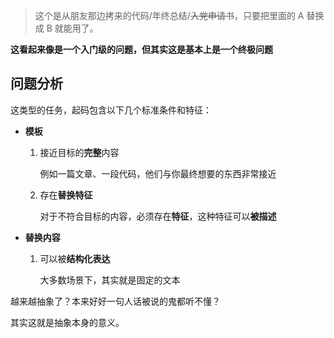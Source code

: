 > 这个是从朋友那边拷来的代码/年终总结/~~入党申请书~~，只要把里面的 A 替换成 B 就能用了。

**这看起来像是一个入门级的问题，但其实这是基本上是一个终极问题**

## 问题分析

这类型的任务，起码包含以下几个标准条件和特征：

- **模板**
   
  1. 接近目标的**完整**内容
   
        例如一篇文章、一段代码，他们与你最终想要的东西非常接近

  2. 存在**替换特征**

        对于不符合目标的内容，必须存在**特征**，这种特征可以**被描述**

- **替换内容**

  1. 可以被**结构化表达**

        大多数场景下，其实就是固定的文本

越来越抽象了？本来好好一句人话被说的鬼都听不懂？

其实这就是抽象本身的意义。